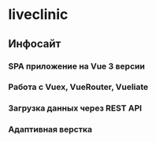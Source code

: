 # liveclinic
## Инфосайт

### SPA приложение на Vue 3 версии
### Работа с Vuex, VueRouter, Vueliate
### Загрузка данных через REST API
### Адаптивная верстка


